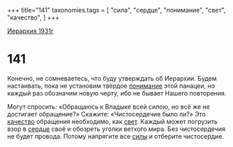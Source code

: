 +++
title="141"
taxonomies.tags = [
"сила",
"сердце",
"понимание",
"свет",
"качество",
]
+++

[Иерархия 1931г](/agni/19312)

# 141

Конечно, не сомневаетесь, что буду утверждать об Иерархии. Будем настаивать, пока не установим твёрдое [понимание](/tags/понимание) этой панацеи, но каждый раз обозначим новую черту, ибо не бывает Нашего повторения.   

Могут спросить: «Обращаюсь к Владыке всей силою, но всё же не достигает обращение?» Скажите: «Чистосердечие было ли?» Это [качество](/tags/качество) обращения необходимо, как [свет](/tags/свет). Каждый может погрузить взор в [сердце](/tags/сердце) своё и обозреть уголки ветхого мира. Без чистосердечия не будет провода. Потому напрягите все [силы](/tags/сила) и отберите чистосердие.   

